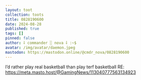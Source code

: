 ```yaml
---
layout: toot
collection: toots
title: 0828190600
date: 2024-08-28
published: true
tags: []
pinned: false
author: ⸸ commander ░ nova ⸸ :~$
avatar: /img/avatar/daemon.jpeg
mastodon: https://mastodon.online/@cmdr_nova/0828190600
---
```


I’d rather play real basketball than play terf basketball RE: https://meta.masto.host/@GamingNews/113040777563134923
